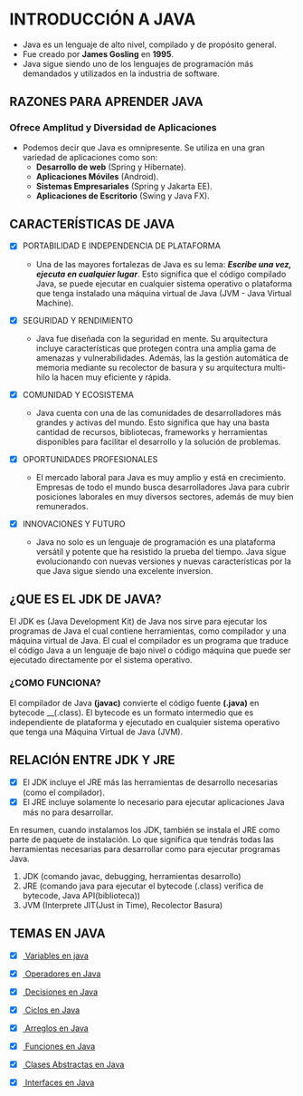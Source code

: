 # INTRODUCCIÓN A __JAVA__

* Java es un lenguaje de alto nivel, compilado y de propósito general.
* Fue creado por __James Gosling__ en __1995__.
* Java sigue siendo uno de los lenguajes de programación más demandados y
utilizados en la industria de software.

## RAZONES PARA APRENDER __JAVA__

### Ofrece __Amplitud__ y __Diversidad de Aplicaciones__

* Podemos decir que Java es omnipresente. Se utiliza en una gran variedad de 
aplicaciones como son:
    -  __Desarrollo de web__ (Spring y Hibernate).
    -  __Aplicaciones Móviles__ (Android).
    -  __Sistemas Empresariales__ (Spring y Jakarta EE).
    -  __Aplicaciones de Escritorio__ (Swing y Java FX).

## CARACTERÍSTICAS DE __JAVA__

- [x] PORTABILIDAD E INDEPENDENCIA DE PLATAFORMA
    + Una de las mayores fortalezas de Java es su lema: ***Escribe una vez, ejecuta
  en cualquier lugar***. Esto significa que el código compilado Java, se puede ejecutar
  en cualquier sistema operativo o plataforma que tenga instalado una máquina virtual
  de Java (JVM - Java Virtual Machine).

- [x] SEGURIDAD Y RENDIMIENTO
    + Java fue diseñada con la seguridad en mente. Su arquitectura incluye características
  que protegen contra una amplia gama de amenazas y vulnerabilidades. Además, las la 
  gestión automática de memoria mediante su recolector de basura y su arquitectura
  multi-hilo la hacen muy eficiente y rápida.

- [x] COMUNIDAD Y ECOSISTEMA
    + Java cuenta con una de las comunidades de desarrolladores más grandes y activas del
  mundo. Esto significa que hay una basta cantidad de recursos, bibliotecas, frameworks y
  herramientas disponibles para facilitar el desarrollo y la solución de problemas.

- [x] OPORTUNIDADES PROFESIONALES
    + El mercado laboral para Java es muy amplio y está en crecimiento. Empresas de todo 
  el mundo busca desarrolladores Java para cubrir posiciones laborales en muy diversos sectores, 
  además de muy bien remunerados.

- [x] INNOVACIONES Y FUTURO
    + Java no solo es un lenguaje de programación es una plataforma versátil y potente que ha 
  resistido la prueba del tiempo. Java sigue evolucionando con nuevas versiones y nuevas 
  características por la que Java sigue siendo una excelente inversion.

## ¿QUE ES EL JDK DE JAVA?

El JDK es (Java Development Kit) de Java nos sirve para ejecutar los programas de Java el 
cual contiene herramientas, como compilador y una máquina virtual de Java. El cual el 
compilador es un programa que traduce el código Java a un lenguaje de bajo nivel o código 
máquina que puede ser ejecutado directamente por el sistema operativo.

### ¿COMO FUNCIONA?

El compilador de Java __(javac)__ convierte el código fuente __(.java)__ en bytecode __(.class).
El bytecode es un formato intermedio que es independiente de plataforma y ejecutado en cualquier
sistema operativo que tenga una Máquina Virtual de Java (JVM).

## RELACIÓN ENTRE JDK Y JRE

- [x] El JDK incluye el JRE más las herramientas de desarrollo necesarias (como el compilador). 
- [x] El JRE incluye solamente lo necesario para ejecutar aplicaciones Java más no para desarrollar.

En resumen, cuando instalamos los JDK, también se instala el JRE como parte de paquete de instalación.
Lo que significa que tendrás todas las herramientas necesarias para desarrollar como para ejecutar
programas Java.

1. JDK (comando javac, debugging, herramientas desarrollo)
2. JRE (comando java para ejecutar el bytecode (.class) verifica de bytecode, Java API(biblioteca))
3. JVM (Interprete JIT(Just in Time), Recolector Basura)

## TEMAS EN JAVA

- [x] <a href="https://github.com/Roman31X/Curso_Java/tree/main/src/Fundamentos_Introduccion"> Variables en java </a>
- [x] <a href="https://github.com/Roman31X/Curso_Java/tree/main/src/Fundamentos_Operadores"> Operadores en Java </a>
- [x] <a href="https://github.com/Roman31X/Curso_Java/tree/main/src/Fundamentos_Condiciones"> Decisiones en Java </a>
- [x] <a href="https://github.com/Roman31X/Curso_Java/tree/main/src/Fundamentos_Ciclos"> Ciclos en Java </a>
- [x] <a href="https://github.com/Roman31X/Curso_Java/tree/main/src/Fundamentos_Arreglos"> Arreglos en Java </a>
- [x] <a href="https://github.com/Roman31X/Curso_Java/tree/main/src/Fundamentos_Funciones"> Funciones en Java </a>
- [x] <a href="https://github.com/Roman31X/Curso_Java/tree/main/src/Fundamentos_ClaseAbstracta"> Clases Abstractas en Java </a>
- [x] <a href="https://github.com/Roman31X/Curso_Java/tree/main/src/Fundamentos_Interfaces"> Interfaces en Java </a>







